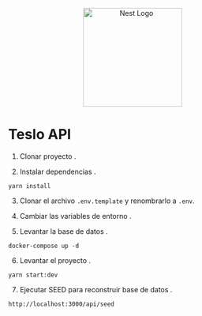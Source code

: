 <p align="center">
  <a href="http://nestjs.com/" target="blank"><img src="https://nestjs.com/img/logo-small.svg" width="200" alt="Nest Logo" /></a>
</p>

# Teslo API

1. Clonar proyecto .

2. Instalar dependencias .

```
yarn install
```

3. Clonar el archivo `.env.template` y renombrarlo a `.env`.

4. Cambiar las variables de entorno .

5. Levantar la base de datos .

```
docker-compose up -d
```

6. Levantar el proyecto .

```
yarn start:dev
```

7. Ejecutar SEED para reconstruir base de datos .

```
http://localhost:3000/api/seed
```
